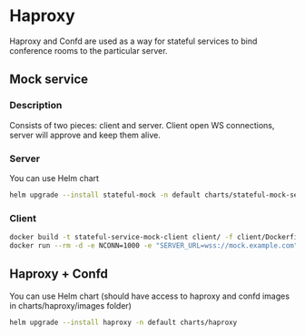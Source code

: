# Haproxy

Haproxy and Confd are used as a way for stateful services to bind conference rooms to the particular server.

## Mock service

### Description

Consists of two pieces: client and server. Client open WS connections, server will approve and keep them alive.

### Server

You can use Helm chart

```bash
helm upgrade --install stateful-mock -n default charts/stateful-mock-server
```

### Client

```bash
docker build -t stateful-service-mock-client client/ -f client/Dockerfile
docker run --rm -d -e NCONN=1000 -e "SERVER_URL=wss://mock.example.com" mock-client
```

## Haproxy + Confd

You can use Helm chart (should have access to haproxy and confd images in charts/haproxy/images folder)

```bash
helm upgrade --install haproxy -n default charts/haproxy
```
